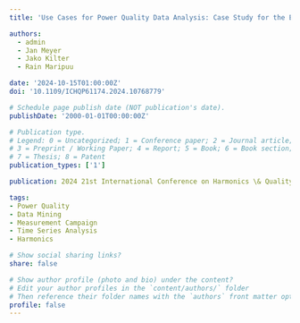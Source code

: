 ```yaml
---
title: 'Use Cases for Power Quality Data Analysis: Case Study for the Estonian Transmission System'

authors:
  - admin
  - Jan Meyer
  - Jako Kilter
  - Rain Maripuu

date: '2024-10-15T01:00:00Z'
doi: '10.1109/ICHQP61174.2024.10768779'

# Schedule page publish date (NOT publication's date).
publishDate: '2000-01-01T00:00:00Z'

# Publication type.
# Legend: 0 = Uncategorized; 1 = Conference paper; 2 = Journal article;
# 3 = Preprint / Working Paper; 4 = Report; 5 = Book; 6 = Book section;
# 7 = Thesis; 8 = Patent
publication_types: ['1']

publication: 2024 21st International Conference on Harmonics \& Quality of Power (ICHQP)

tags:
- Power Quality
- Data Mining
- Measurement Campaign
- Time Series Analysis
- Harmonics

# Show social sharing links?
share: false

# Show author profile (photo and bio) under the content?
# Edit your author profiles in the `content/authors/` folder
# Then reference their folder names with the `authors` front matter option above
profile: false
---
```

